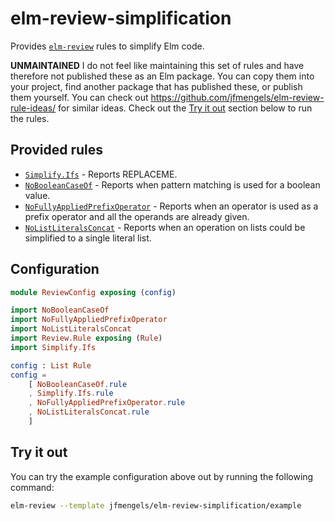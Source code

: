# elm-review-simplification

Provides [`elm-review`](https://package.elm-lang.org/packages/jfmengels/elm-review/latest/) rules to simplify Elm code.

**UNMAINTAINED** I do not feel like maintaining this set of rules and have therefore not published these as an Elm package. You can copy them into your project, find another package that has published these, or publish them yourself. You can check out https://github.com/jfmengels/elm-review-rule-ideas/ for similar ideas. Check out the [Try it out](#try-it-out) section below to run the rules.

## Provided rules

- [`Simplify.Ifs`](https://package.elm-lang.org/packages/jfmengels/elm-review-simplification/1.0.0/Simplify-Ifs) - Reports REPLACEME.
- [`NoBooleanCaseOf`](https://elm-doc-preview.netlify.app/NoBooleanCaseOf?repo=jfmengels%2Freview-simplification&version=master) - Reports when pattern matching is used for a boolean value.
- [`NoFullyAppliedPrefixOperator`](https://elm-doc-preview.netlify.app/NoFullyAppliedPrefixOperator?repo=jfmengels%2Freview-simplification&version=master) - Reports when an operator is used as a prefix operator and all the operands are already given.
- [`NoListLiteralsConcat`](https://elm-doc-preview.netlify.app/NoListLiteralsConcat?repo=jfmengels%2Freview-simplification&version=master) - Reports when an operation on lists could be simplified to a single literal list.


## Configuration

```elm
module ReviewConfig exposing (config)

import NoBooleanCaseOf
import NoFullyAppliedPrefixOperator
import NoListLiteralsConcat
import Review.Rule exposing (Rule)
import Simplify.Ifs

config : List Rule
config =
    [ NoBooleanCaseOf.rule
    , Simplify.Ifs.rule
    , NoFullyAppliedPrefixOperator.rule
    , NoListLiteralsConcat.rule
    ]
```


## Try it out

You can try the example configuration above out by running the following command:

```bash
elm-review --template jfmengels/elm-review-simplification/example
```

